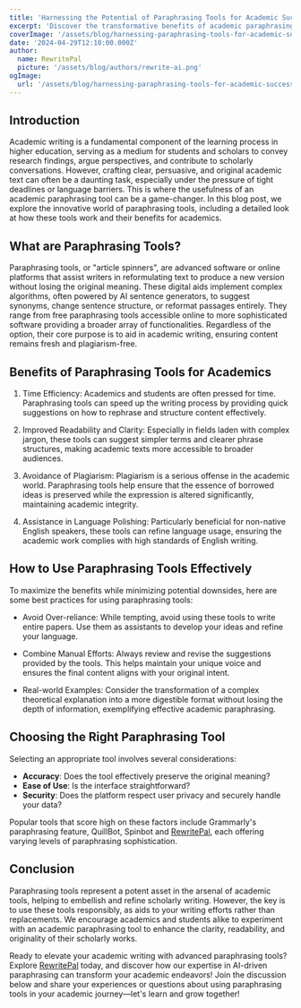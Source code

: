 ```yaml
---
title: 'Harnessing the Potential of Paraphrasing Tools for Academic Success'
excerpt: 'Discover the transformative benefits of academic paraphrasing tools! Learn how these AI-driven tools can enhance your writing process, improve readability, and ensure academic integrity.'
coverImage: '/assets/blog/harnessing-paraphrasing-tools-for-academic-success/cover.jpg'
date: '2024-04-29T12:10:00.000Z'
author:
  name: RewritePal
  picture: '/assets/blog/authors/rewrite-ai.png'
ogImage:
  url: '/assets/blog/harnessing-paraphrasing-tools-for-academic-success/cover.jpg'
---
```


## **Introduction**

Academic writing is a fundamental component of the learning process in higher education, serving as a medium for students and scholars to convey research findings, argue perspectives, and contribute to scholarly conversations. However, crafting clear, persuasive, and original academic text can often be a daunting task, especially under the pressure of tight deadlines or language barriers. This is where the usefulness of an academic paraphrasing tool can be a game-changer. In this blog post, we explore the innovative world of paraphrasing tools, including a detailed look at how these tools work and their benefits for academics.

## **What are Paraphrasing Tools?**

Paraphrasing tools, or "article spinners", are advanced software or online platforms that assist writers in reformulating text to produce a new version without losing the original meaning. These digital aids implement complex algorithms, often powered by AI sentence generators, to suggest synonyms, change sentence structure, or reformat passages entirely. They range from free paraphrasing tools accessible online to more sophisticated software providing a broader array of functionalities. Regardless of the option, their core purpose is to aid in academic writing, ensuring content remains fresh and plagiarism-free.

## **Benefits of Paraphrasing Tools for Academics**

1. Time Efficiency: Academics and students are often pressed for time. Paraphrasing tools can speed up the writing process by providing quick suggestions on how to rephrase and structure content effectively.

2. Improved Readability and Clarity: Especially in fields laden with complex jargon, these tools can suggest simpler terms and clearer phrase structures, making academic texts more accessible to broader audiences.

3. Avoidance of Plagiarism: Plagiarism is a serious offense in the academic world. Paraphrasing tools help ensure that the essence of borrowed ideas is preserved while the expression is altered significantly, maintaining academic integrity.

4. Assistance in Language Polishing: Particularly beneficial for non-native English speakers, these tools can refine language usage, ensuring the academic work complies with high standards of English writing.

## **How to Use Paraphrasing Tools Effectively**

To maximize the benefits while minimizing potential downsides, here are some best practices for using paraphrasing tools:

- Avoid Over-reliance: While tempting, avoid using these tools to write entire papers. Use them as assistants to develop your ideas and refine your language.

- Combine Manual Efforts: Always review and revise the suggestions provided by the tools. This helps maintain your unique voice and ensures the final content aligns with your original intent.

- Real-world Examples: Consider the transformation of a complex theoretical explanation into a more digestible format without losing the depth of information, exemplifying effective academic paraphrasing.

## **Choosing the Right Paraphrasing Tool**

Selecting an appropriate tool involves several considerations:

- **Accuracy**: Does the tool effectively preserve the original meaning?
- **Ease of Use**: Is the interface straightforward?
- **Security**: Does the platform respect user privacy and securely handle your data?

Popular tools that score high on these factors include Grammarly's paraphrasing feature, QuillBot, Spinbot and [RewritePal](https://www.rewritepal.com), each offering varying levels of paraphrasing sophistication.

## **Conclusion**

Paraphrasing tools represent a potent asset in the arsenal of academic tools, helping to embellish and refine scholarly writing. However, the key is to use these tools responsibly, as aids to your writing efforts rather than replacements. We encourage academics and students alike to experiment with an academic paraphrasing tool to enhance the clarity, readability, and originality of their scholarly works.

Ready to elevate your academic writing with advanced paraphrasing tools? Explore [RewritePal](https://www.rewritepal.com) today, and discover how our expertise in AI-driven paraphrasing can transform your academic endeavors! Join the discussion below and share your experiences or questions about using paraphrasing tools in your academic journey—let's learn and grow together!
